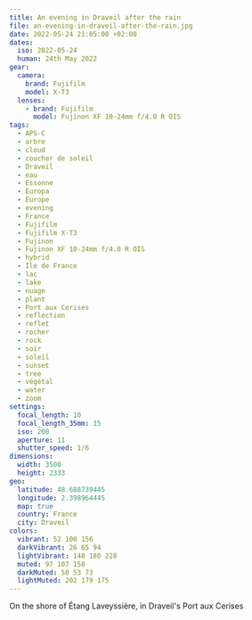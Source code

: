 ```yaml
---
title: An evening in Draveil after the rain
file: an-evening-in-draveil-after-the-rain.jpg
date: 2022-05-24 21:05:00 +02:00
dates:
  iso: 2022-05-24
  human: 24th May 2022
gear:
  camera:
    brand: Fujifilm
    model: X-T3
  lenses:
    - brand: Fujifilm
      model: Fujinon XF 10-24mm f/4.0 R OIS
tags:
  - APS-C
  - arbre
  - cloud
  - coucher de soleil
  - Draveil
  - eau
  - Essonne
  - Europa
  - Europe
  - evening
  - France
  - Fujifilm
  - Fujifilm X-T3
  - Fujinon
  - Fujinon XF 10-24mm f/4.0 R OIS
  - hybrid
  - Ile de France
  - lac
  - lake
  - nuage
  - plant
  - Port aux Cerises
  - reflection
  - reflet
  - rocher
  - rock
  - soir
  - soleil
  - sunset
  - tree
  - végétal
  - water
  - zoom
settings:
  focal_length: 10
  focal_length_35mm: 15
  iso: 200
  aperture: 11
  shutter_speed: 1/6
dimensions:
  width: 3500
  height: 2333
geo:
  latitude: 48.688739445
  longitude: 2.398964445
  map: true
  country: France
  city: Draveil
colors:
  vibrant: 52 100 156
  darkVibrant: 26 65 94
  lightVibrant: 148 180 228
  muted: 97 107 158
  darkMuted: 50 53 73
  lightMuted: 202 179 175
---
```


On the shore of Étang Laveyssière, in Draveil's Port aux Cerises
